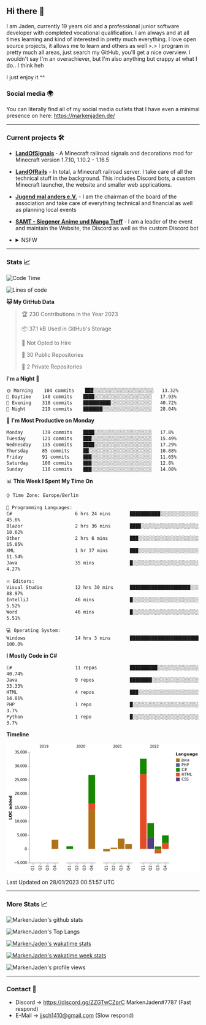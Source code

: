 ## Hi there 👋
I am Jaden, currently 19 years old and a professional junior software developer with completed vocational qualification. I am always and at all times learning and kind of interested in pretty much everything. I love open source projects, it allows me to learn and others as well >.>
I program in pretty much all areas, just search my GitHub, you'll get a nice overview.
I wouldn't say I'm an overachiever, but I'm also anything but crappy at what I do.. I think heh

I just enjoy it ^^

### Social media 🌍

You can literally find all of my social media outlets that I have even a minimal presence on here: https://markenjaden.de/

---

### Current projects 🛠

* [**LandOfSignals**](https://github.com/LandOfRails/LandOfSignals) - A Minecraft railroad signals and decorations mod for Minecraft version 1.7.10, 1.10.2 - 1.16.5
* [**LandOfRails**](https://github.com/LandOfRails) - In total, a Minecraft railroad server. I take care of all the technical stuff in the background. This includes Discord bots, a custom Minecraft launcher, the website and smaller web applications.
* [**Jugend mal anders e.V.**](https://jugendmalanders.de/) - I am the chairman of the board of the association and take care of everything technical and financial as well as planning local events
* [**SAMT - Siegener Anime und Manga Treff**](https://github.com/Siegener-Anime-und-Manga-Treff-SAMT) - I am a leader of the event and maintain the Website, the Discord as well as the custom Discord bot
* <details> 
  <summary>NSFW</summary>
  
  [**Nekos**](https://github.com/MarkenJaden/Nekos) - Website providing you with random lewd neko pics
  
</details>

---

### Stats 📈

<!--START_SECTION:waka-->
![Code Time](http://img.shields.io/badge/Code%20Time-1%2C050%20hrs%2047%20mins-blue)

![Lines of code](https://img.shields.io/badge/From%20Hello%20World%20I%27ve%20Written-82%20Thousand%20lines%20of%20code-blue)

**🐱 My GitHub Data** 

> 🏆 230 Contributions in the Year 2023
 > 
> 📦 37.1 kB Used in GitHub's Storage 
 > 
> 🚫 Not Opted to Hire
 > 
> 📜 30 Public Repositories 
 > 
> 🔑 2 Private Repositories  
 > 
**I'm a Night 🦉** 

```text
🌞 Morning    104 commits    ███░░░░░░░░░░░░░░░░░░░░░░   13.32% 
🌆 Daytime    140 commits    ████░░░░░░░░░░░░░░░░░░░░░   17.93% 
🌃 Evening    318 commits    ██████████░░░░░░░░░░░░░░░   40.72% 
🌙 Night      219 commits    ███████░░░░░░░░░░░░░░░░░░   28.04%

```
📅 **I'm Most Productive on Monday** 

```text
Monday       139 commits    ████░░░░░░░░░░░░░░░░░░░░░   17.8% 
Tuesday      121 commits    ███░░░░░░░░░░░░░░░░░░░░░░   15.49% 
Wednesday    135 commits    ████░░░░░░░░░░░░░░░░░░░░░   17.29% 
Thursday     85 commits     ██░░░░░░░░░░░░░░░░░░░░░░░   10.88% 
Friday       91 commits     ███░░░░░░░░░░░░░░░░░░░░░░   11.65% 
Saturday     100 commits    ███░░░░░░░░░░░░░░░░░░░░░░   12.8% 
Sunday       110 commits    ███░░░░░░░░░░░░░░░░░░░░░░   14.08%

```


📊 **This Week I Spent My Time On** 

```text
⌚︎ Time Zone: Europe/Berlin

💬 Programming Languages: 
C#                       6 hrs 24 mins       ███████████░░░░░░░░░░░░░░   45.6% 
Blazor                   2 hrs 36 mins       ████░░░░░░░░░░░░░░░░░░░░░   18.62% 
Other                    2 hrs 6 mins        ███░░░░░░░░░░░░░░░░░░░░░░   15.05% 
XML                      1 hr 37 mins        ███░░░░░░░░░░░░░░░░░░░░░░   11.54% 
Java                     35 mins             █░░░░░░░░░░░░░░░░░░░░░░░░   4.27%

🔥 Editors: 
Visual Studio            12 hrs 30 mins      ██████████████████████░░░   88.97% 
IntelliJ                 46 mins             █░░░░░░░░░░░░░░░░░░░░░░░░   5.52% 
Word                     46 mins             █░░░░░░░░░░░░░░░░░░░░░░░░   5.51%

💻 Operating System: 
Windows                  14 hrs 3 mins       █████████████████████████   100.0%

```

**I Mostly Code in C#** 

```text
C#                       11 repos            ██████████░░░░░░░░░░░░░░░   40.74% 
Java                     9 repos             ████████░░░░░░░░░░░░░░░░░   33.33% 
HTML                     4 repos             ███░░░░░░░░░░░░░░░░░░░░░░   14.81% 
PHP                      1 repo              █░░░░░░░░░░░░░░░░░░░░░░░░   3.7% 
Python                   1 repo              █░░░░░░░░░░░░░░░░░░░░░░░░   3.7%

```


**Timeline**

![Chart not found](https://raw.githubusercontent.com/MarkenJaden/MarkenJaden/main/charts/bar_graph.png) 


 Last Updated on 28/01/2023 00:51:57 UTC
<!--END_SECTION:waka-->

---

### More Stats 📈

![MarkenJaden's github stats](https://github-readme-stats.vercel.app/api?username=MarkenJaden&count_private=true&show_icons=true&theme=radical)

![MarkenJaden's Top Langs](https://github-readme-stats.vercel.app/api/top-langs/?username=MarkenJaden&theme=radical)

[![MarkenJaden's wakatime stats](https://github-readme-stats.vercel.app/api/wakatime?username=MarkenJaden&theme=radical)](https://wakatime.com/@17f322c9-222a-48b4-9e15-983c41f7aed4)

[![MarkenJaden's wakatime week stats](https://wakatime.com/badge/user/17f322c9-222a-48b4-9e15-983c41f7aed4.svg)](https://wakatime.com/@17f322c9-222a-48b4-9e15-983c41f7aed4)

<!--[![MarkenJaden's Codewars stats](https://www.codewars.com/users/MarkenJaden/badges/large)](https://www.codewars.com/users/MarkenJaden)-->

![MarkenJaden's profile views](https://komarev.com/ghpvc/?username=MarkenJaden)

---

### Contact 💌

* Discord -> https://discord.gg/ZZGTwCZprC MarkenJaden#7787 (Fast respond)
* E-Mail -> jjsch1410@gmail.com (Slow respond)



<!--
**MarkenJaden/MarkenJaden** is a ✨ _special_ ✨ repository because its `README.md` (this file) appears on your GitHub profile.

Here are some ideas to get you started:

- 🔭 I’m currently working on ...
- 🌱 I’m currently learning ...
- 👯 I’m looking to collaborate on ...
- 🤔 I’m looking for help with ...
- 💬 Ask me about ...
- 📫 How to reach me: ...
- 😄 Pronouns: ...
- ⚡ Fun fact: ...
-->
